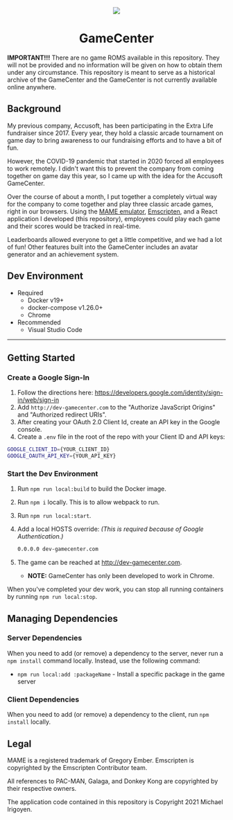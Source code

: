 <div align="center">
  <img src="screenshot.png">
  <h1>GameCenter</h1>
</div>

**IMPORTANT!!!**
There are no game ROMS available in this repository. They will not be provided and no information will be given on how to obtain them under any circumstance.
This repository is meant to serve as a historical archive of the GameCenter and the GameCenter is not currently available online anywhere.

## Background

My previous company, Accusoft, has been participating in the Extra Life fundraiser since 2017. Every year, they hold a classic arcade tournament on game day to bring awareness to our fundraising efforts and to have a bit of fun.

However, the COVID-19 pandemic that started in 2020 forced all employees to work remotely. I didn't want this to prevent the company from coming together on game day this year, so I came up with the idea for the Accusoft GameCenter.

Over the course of about a month, I put together a completely virtual way for the company to come together and play three classic arcade games, right in our browsers. Using the [MAME emulator](https://www.mamedev.org/), [Emscripten](https://emscripten.org/), and a React application I developed (this repository), employees could play each game and their scores would be tracked in real-time.

Leaderboards allowed everyone to get a little competitive, and we had a lot of fun! Other features built into the GameCenter includes an avatar generator and an achievement system.

## Dev Environment

- Required
  - Docker v19+
  - docker-compose v1.26.0+
  - Chrome
- Recommended
  - Visual Studio Code

---

## Getting Started

### Create a Google Sign-In

1. Follow the directions here: <https://developers.google.com/identity/sign-in/web/sign-in>
2. Add `http://dev-gamecenter.com` to the "Authorize JavaScript Origins" and "Authorized redirect URIs".
3. After creating your OAuth 2.0 Client Id, create an API key in the Google console.
4. Create a `.env` file in the root of the repo with your Client ID and API keys:

```bash
GOOGLE_CLIENT_ID={YOUR_CLIENT_ID}
GOOGLE_OAUTH_API_KEY={YOUR_API_KEY}
```

### Start the Dev Environment

1. Run `npm run local:build` to build the Docker image.
2. Run `npm i` locally. This is to allow webpack to run.
3. Run `npm run local:start`.
4. Add a local HOSTS override: _(This is required because of Google Authentication.)_

    ```bash
    0.0.0.0 dev-gamecenter.com
    ```

5. The game can be reached at <http://dev-gamecenter.com>.
   - **NOTE:** GameCenter has only been developed to work in Chrome.

When you've completed your dev work, you can stop all running containers by running `npm run local:stop`.

## Managing Dependencies

### Server Dependencies

When you need to add (or remove) a dependency to the server, never run a `npm install` command locally. Instead, use the following command:

- `npm run local:add :packageName` - Install a specific package in the game server

### Client Dependencies

When you need to add (or remove) a dependency to the client, run `npm install` locally.

## Legal

MAME is a registered trademark of Gregory Ember. Emscripten is copyrighted by the Emscripten Contributor team.

All references to PAC-MAN, Galaga, and Donkey Kong are copyrighted by their respective owners.

The application code contained in this repository is Copyright 2021 Michael Irigoyen.
